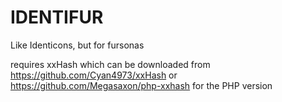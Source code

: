 IDENTIFUR
=========
Like Identicons, but for fursonas

requires xxHash which can be downloaded from <https://github.com/Cyan4973/xxHash> or <https://github.com/Megasaxon/php-xxhash> for the PHP version
